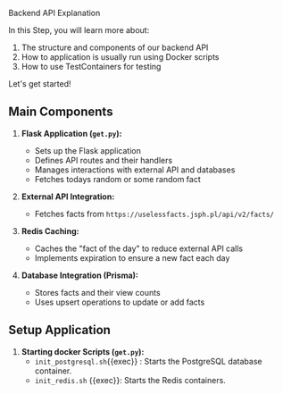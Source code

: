 Backend API Explanation

In this Step, you will learn more about:

1. The structure and components of our backend API
2. How to application is usually run using Docker scripts 
3. How to use TestContainers for testing

Let's get started!

## Main Components

1. **Flask Application (`get.py`):**
   - Sets up the Flask application
   - Defines API routes and their handlers
   - Manages interactions with external API and databases
   - Fetches todays random or some random fact 
   
2. **External API Integration:**
   - Fetches facts from `https://uselessfacts.jsph.pl/api/v2/facts/`

3. **Redis Caching:**
   - Caches the "fact of the day" to reduce external API calls
   - Implements expiration to ensure a new fact each day

4. **Database Integration (Prisma):**
   - Stores facts and their view counts
   - Uses upsert operations to update or add facts

## Setup Application

1. **Starting docker Scripts (`get.py`):**
    - `init_postgresql.sh`{{exec}} : Starts the PostgreSQL database container.
    - `init_redis.sh` {{exec}}: Starts the Redis containers. 

